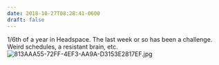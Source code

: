 ```yaml
---
date: 2018-10-27T08:28:41-0600
draft: false
---
```




1/6th of a year in Headspace. The last week or so has been a challenge. Weird schedules, a resistant brain, etc. ![813AAA55-72FF-4EF3-AA9A-D3153E2817EF.jpg](http://ianwhitney.micro.blog/uploads/2018/8a1805d9cd.jpg)



